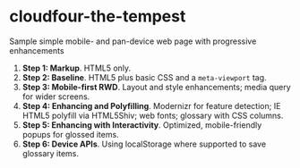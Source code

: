 cloudfour-the-tempest
=====================

Sample simple mobile- and pan-device web page with progressive enhancements

1. **Step 1: Markup**. HTML5 only.
2. **Step 2: Baseline**. HTML5 plus basic CSS and a `meta-viewport` tag.
3. **Step 3: Mobile-first RWD**. Layout and style enhancements; media query for wider screens.
4. **Step 4: Enhancing and Polyfilling**. Modernizr for feature detection; IE HTML5 polyfill via HTML5Shiv; web fonts; glossary with CSS columns.
5. **Step 5: Enhancing with Interactivity**. Optimized, mobile-friendly popups for glossed items.
6. **Step 6: Device APIs**. Using localStorage where supported to save glossary items.

